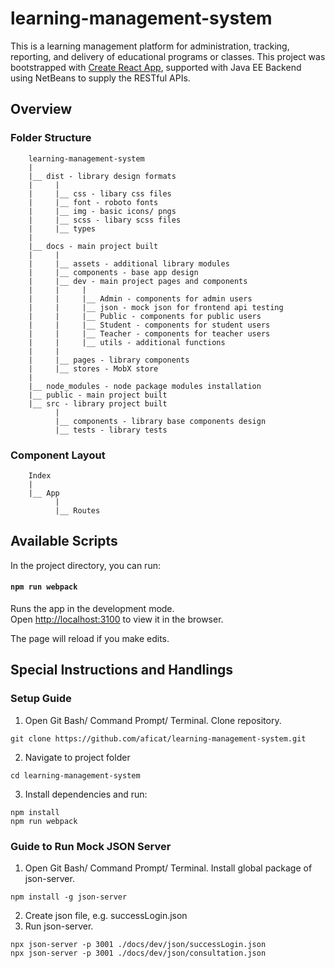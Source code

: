 # learning-management-system
This is a learning management platform for administration, tracking, reporting, and delivery of educational programs or classes.
This project was bootstrapped with [Create React App](https://github.com/facebook/create-react-app), supported with Java EE Backend using NetBeans to supply the RESTful APIs.

## Overview
### Folder Structure

        learning-management-system
        |     
        |__ dist - library design formats
        |     |
        |     |__ css - libary css files
        |     |__ font - roboto fonts
        |     |__ img - basic icons/ pngs
        |     |__ scss - libary scss files
        |     |__ types
        |     
        |__ docs - main project built
        |     |
        |     |__ assets - additional library modules
        |     |__ components - base app design
        |     |__ dev - main project pages and components
        |     |     |
        |     |     |__ Admin - components for admin users
        |     |     |__ json - mock json for frontend api testing
        |     |     |__ Public - components for public users
        |     |     |__ Student - components for student users
        |     |     |__ Teacher - components for teacher users
        |     |     |__ utils - additional functions
        |     |     
        |     |__ pages - library components
        |     |__ stores - MobX store
        |     
        |__ node_modules - node package modules installation
        |__ public - main project built
        |__ src - library project built
              |
              |__ components - library base components design
              |__ tests - library tests

### Component Layout

        Index
        |     
        |__ App 
              |
              |__ Routes

## Available Scripts

In the project directory, you can run:

#### `npm run webpack`

Runs the app in the development mode.<br>
Open [http://localhost:3100](http://localhost:3100) to view it in the browser.

The page will reload if you make edits.<br>

## Special Instructions and Handlings
### Setup Guide
1. Open Git Bash/ Command Prompt/ Terminal. Clone repository.

```
git clone https://github.com/aficat/learning-management-system.git
```
2. Navigate to project folder

```
cd learning-management-system
```

3. Install dependencies and run:

```
npm install
npm run webpack
```

### Guide to Run Mock JSON Server
1. Open Git Bash/ Command Prompt/ Terminal. Install global package of json-server.

```
npm install -g json-server
```
2. Create json file, e.g. successLogin.json
3. Run json-server.

```
npx json-server -p 3001 ./docs/dev/json/successLogin.json
npx json-server -p 3001 ./docs/dev/json/consultation.json
```